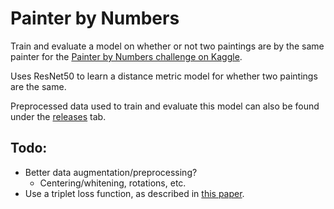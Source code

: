 # Painter by Numbers

Train and evaluate a model on whether or not two paintings are by the same
painter for the [Painter by Numbers challenge on Kaggle][Kaggle Challenge].

Uses ResNet50 to learn a distance metric model for whether two paintings are
the same.

Preprocessed data used to train and evaluate this model can also be found under
the [releases][Releases] tab.

## Todo:

* Better data augmentation/preprocessing?
    * Centering/whitening, rotations, etc.
* Use a triplet loss function, as described in [this paper][FaceNet].

[FaceNet]:          https://arxiv.org/abs/1503.03832
[Kaggle Challenge]: https://www.kaggle.com/c/painter-by-number
[Releases]:         https://github.com/zo7/painter-by-numbers/releases

